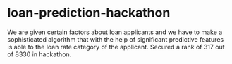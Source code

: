 # loan-prediction-hackathon
We are given certain factors about loan applicants and we have to make a sophisticated algorithm that with the help of significant predictive features is able to the loan rate category of the applicant. Secured a rank of 317 out of 8330 in hackathon.
